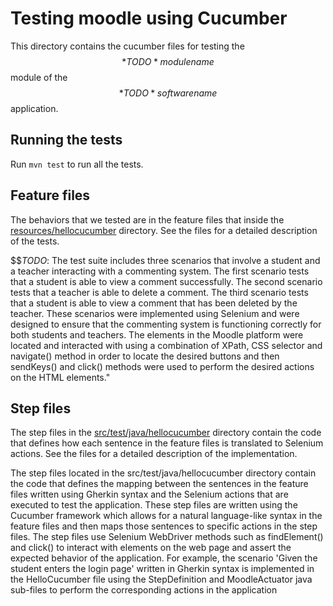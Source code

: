 # Testing moodle using Cucumber
This directory contains the cucumber files for testing the $$*TODO* module name$$ module of the $$*TODO* software name$$ application.

## Running the tests
Run ```mvn test``` to run all the tests.

## Feature files
The behaviors that we tested are in the feature files that inside the [resources/hellocucumber](resources/hellocucumber) directory. See the files for a detailed description of the tests.

$$*TODO*: The test suite includes three scenarios that involve a student and a teacher interacting with a commenting system.
The first scenario tests that a student is able to view a comment successfully.
The second scenario tests that a teacher is able to delete a comment.
The third scenario tests that a student is able to view a comment that has been deleted by the teacher.
These scenarios were implemented using Selenium and were designed to ensure that the commenting system is functioning correctly for both students and teachers.
The elements in the Moodle platform were located and interacted with using a combination of XPath, CSS selector and navigate() method in order to locate the desired buttons and then sendKeys() and click() methods were used to perform the desired actions on the HTML elements." 

## Step files
The step files in the [src/test/java/hellocucumber](src/test/java/hellocucumber) directory contain the code that defines how each sentence in the feature files is translated to Selenium actions. See the files for a detailed description of the implementation.

The step files located in the src/test/java/hellocucumber directory contain the code that defines the mapping between the sentences in the feature files written using Gherkin syntax and the Selenium actions that are executed to test the application.
These step files are written using the Cucumber framework which allows for a natural language-like syntax in the feature files and then maps those sentences to specific actions in the step files.
The step files use Selenium WebDriver methods such as findElement() and click() to interact with elements on the web page and assert the expected behavior of the application.
For example, the scenario 'Given the student enters the login page' written in Gherkin syntax is implemented in the HelloCucumber file using the StepDefinition and MoodleActuator java sub-files to perform the corresponding actions in the application